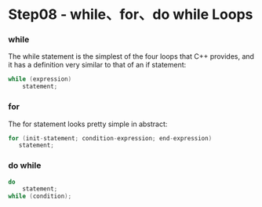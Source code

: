 # Step08 - while、for、do while Loops

### while
The while statement is the simplest of the four loops that C++ provides, and it has a definition very similar to that of an if statement:

``` c++
while (expression)
    statement;
```

### for

The for statement looks pretty simple in abstract:

``` c++
for (init-statement; condition-expression; end-expression)
   statement;
```

### do while
``` c++
do
    statement;
while (condition);
```


